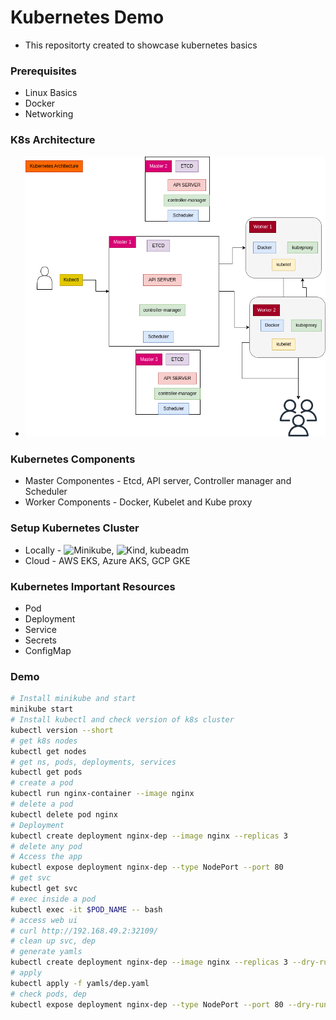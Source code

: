 # Kubernetes Demo

- This repositorty created to showcase kubernetes basics

### Prerequisites

- Linux Basics
- Docker
- Networking

### K8s Architecture

- ![Kubernetes Architecture](https://github.com/akilans/k8s-demo/blob/main/k8s-arch.png?raw=true)

### Kubernetes Components

- Master Componentes - Etcd, API server, Controller manager and Scheduler
- Worker Components - Docker, Kubelet and Kube proxy

### Setup Kubernetes Cluster

- Locally - ![Minikube](https://minikube.sigs.k8s.io/docs/), ![Kind](https://kind.sigs.k8s.io/), kubeadm
- Cloud - AWS EKS, Azure AKS, GCP GKE

### Kubernetes Important Resources

- Pod
- Deployment
- Service
- Secrets
- ConfigMap

### Demo

```bash
# Install minikube and start
minikube start
# Install kubectl and check version of k8s cluster
kubectl version --short
# get k8s nodes
kubectl get nodes
# get ns, pods, deployments, services
kubectl get pods
# create a pod
kubectl run nginx-container --image nginx
# delete a pod
kubectl delete pod nginx
# Deployment
kubectl create deployment nginx-dep --image nginx --replicas 3
# delete any pod
# Access the app
kubectl expose deployment nginx-dep --type NodePort --port 80
# get svc
kubectl get svc
# exec inside a pod
kubectl exec -it $POD_NAME -- bash
# access web ui
# curl http://192.168.49.2:32109/
# clean up svc, dep
# generate yamls
kubectl create deployment nginx-dep --image nginx --replicas 3 --dry-run=client -o yaml > yamls/dep.yaml
# apply
kubectl apply -f yamls/dep.yaml
# check pods, dep
kubectl expose deployment nginx-dep --type NodePort --port 80 --dry-run=client -o yaml > yamls/svc.yaml
```
